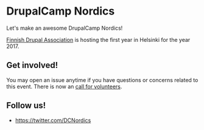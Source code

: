 # DrupalCamp Nordics
Let's make an awesome DrupalCamp Nordics!

[Finnish Drupal Association](http://www.drupal.fi) is hosting the first year in Helsinki for the year 2017.

## Get involved!
You may open an issue anytime if you have questions or concerns related to this event. There is now an [call for volunteers](https://t.co/RoTdHEaRMZ).


## Follow us!
* https://twitter.com/DCNordics
